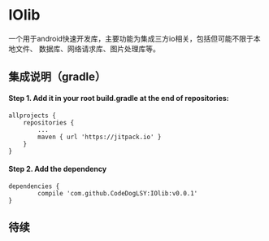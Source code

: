 # IOlib
一个用于android快速开发库，主要功能为集成三方io相关，包括但可能不限于本地文件、
数据库、网络请求库、图片处理库等。
## 集成说明（gradle）
#### Step 1. Add it in your root build.gradle at the end of repositories:

	allprojects {
		repositories {
			...
			maven { url 'https://jitpack.io' }
		}
	}
#### Step 2. Add the dependency
	dependencies {
	        compile 'com.github.CodeDogLSY:IOlib:v0.0.1'
	}

## 待续